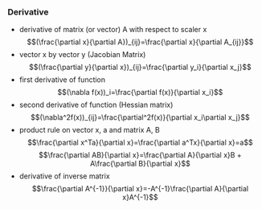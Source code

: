 ### Derivative

- derivative of matrix (or vector) A with respect to scaler x 
$$(\frac{\partial x}{\partial A})_{ij}=\frac{\partial x}{\partial A_{ij}}$$
- vector x by vector y (Jacobian Matrix) $$(\frac{\partial y}{\partial x})_{ij}=\frac{\partial y_i}{\partial x_j}$$
- first derivative of function $$(\nabla f(x))_i=\frac{\partial f(x)}{\partial x_i}$$
- second derivative of function (Hessian matrix) $$(\nabla^2f(x))_{ij}=\frac{\partial^2f(x)}{\partial x_i\partial x_j}$$
- product rule on vector x, a and matrix A, B $$\frac{\partial x^Ta}{\partial x}=\frac{\partial a^Tx}{\partial x}=a$$ $$\frac{\partial AB}{\partial x}=\frac{\partial A}{\partial x}B + A\frac{\partial B}{\partial x}$$
- derivative of inverse matrix $$\frac{\partial A^{-1}}{\partial x}=-A^{-1}\frac{\partial A}{\partial x}A^{-1}$$

